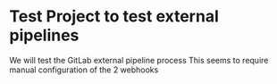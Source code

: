 # Test Project to test external pipelines

We will test the GitLab external pipeline process
This seems to require manual configuration of the 2 webhooks
